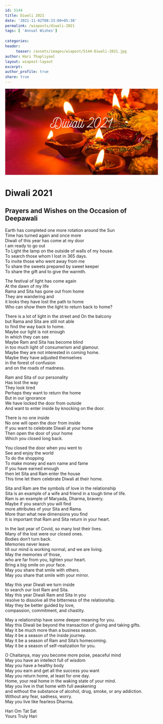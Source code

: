 ```yaml
--- 
id: 5144 
title: Diwali 2021
date: '2021-11-02T08:33:00+05:30'
permalink: /wiaposts/diwali-2021
tags: [ 'Annual Wishes']

categories: 
header:
     teaser: /assets/images/wiapost/5144-Diwali-2021.jpg
author: Hari Thapliyaal 
layout: wiapost-layout
excerpt:  
author_profile: true 
share: true 
---
```


![Diwali 2021](/assets/images/wiapost/5144-Diwali-2021.jpg)     
   
# Diwali 2021   
   
## Prayers and Wishes on the Occasion of Deepawali   
   
Earth has completed one more rotation around the Sun  
Time has turned again and once more  
Diwali of this year has come at my door  
I am ready to go out  
To Light the lamp on the outside of walls of my house.  
To search those whom I lost in 365 days.  
To invite those who went away from me  
To share the sweets prepared by sweet keeper  
To share the gift and to give the warmth.

The festival of light has come again  
At the dawn of my life  
Rama and Sita has gone out from home  
They are wandering and   
it looks they have lost the path to home  
Who can show them the light to return back to home?  
  
There is a lot of light in the street and On the balcony   
but Rama and Sita are still not able   
to find the way back to home.  
Maybe our light is not enough  
In which they can see  
Maybe Ram and Sita has become blind   
in too much light of consumerism and glamour.  
Maybe they are not interested in coming home.  
Maybe they have adjusted themselves   
in the forest of confusion  
and on the roads of madness.

Ram and Sita of our personality  
Has lost the way  
They look tired  
Perhaps they want to return the home  
But in our ignorance  
We have locked the door from outside  
And want to enter inside by knocking on the door.  
  
There is no one inside  
No one will open the door from inside  
If you want to celebrate Diwali at your home  
Then open the door of your home  
Which you closed long back.  
  
You closed the door when you went to  
See and enjoy the world  
To do the shopping  
To make money and earn name and fame  
If you have earned enough  
then let Sita and Ram enter the house  
This time let them celebrate Diwali at their home.

Sita and Ram are the symbols of love in the relationship  
Sita is an example of a wife and friend in a tough time of life.  
Ram is an example of Maryada, Dharma, bravery.  
Maybe if you search you will find   
more attributes of your Sita and Rama.  
More than what new dimensions you find  
It is important that Ram and Sita return in your heart.

In the last year of Covid, so many lost their lives.  
Many of the lost were our closed ones.  
Bodies don’t turn back.  
Memories never leave   
till our mind is working normal, and we are living.  
May the memories of those,   
who are far from you, lighten your heart.  
Bring a big smile on your face.  
May you share that smile with others.  
May you share that smile with your mirror.

May this year Diwali we turn inside   
to search our lost Ram and Sita.  
May this year Diwali Ram and Sita in you   
resolve to dissolve all the bitterness of the relationship.  
May they be better guided by love,   
compassion, commitment, and chastity.

May a relationship have some deeper meaning for you.  
May this Diwali be beyond the transaction of giving and taking gifts.  
May it be much more than a business season.  
May it be a season of the inside journey.  
May it be a season of Ram and Sita’s homecoming.  
May it be a season of self-realization for you.

O Chaitanya, may you become more poise, peaceful mind  
May you have an intellect full of wisdom  
May you have a healthy body  
May you earn and get all the success you want  
May you return home, at least for one day.  
Home, your real home in the waking state of your mind.  
May you live in that home with full awakening   
and without the substance of alcohol, drug, smoke, or any addiction.  
Without any fear, sadness, worry.  
May you live like fearless Dharma.

Hari Om Tat Sat  
Yours Truly Hari


